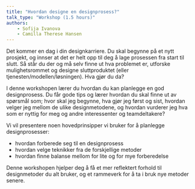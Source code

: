 ```yaml
---
title: "Hvordan designe en designprosess?"
talk_type: "Workshop (1.5 hours)"
authors:
    - Sofija Ivanova
    - Camilla Therese Hansen
---
```

Det kommer en dag i din designkarriere. Du skal begynne på et nytt prosjekt, og innser at det er helt opp til deg å lage prosessen fra start til slutt. Så står du der og må selv finne ut hva problemet er, utforske mulighetsrommet og designe sluttproduktet (eller tjenesten/modellen/løsningen). Hva gjør du da?

I denne workshopen lærer du hvordan du kan planlegge en god designprosess. Du får gode tips og lærer hvordan du skal finne ut av spørsmål som; hvor skal jeg begynne, hva gjør jeg først og sist, hvordan velger jeg mellom de ulike designmetodene, og hvordan vurderer jeg hva som er nyttig for meg og andre interessenter og teamdeltakere?

Vi vil presentere noen hovedprinsipper vi bruker for å planlegge designprosesser:

- hvordan forberede seg til en designprosess
- hvordan velge teknikker fra de forskjellige metoder
- hvordan finne balanse mellom for lite og for mye forberedelse

Denne workshopen hjelper deg å få et mer reflektert forhold til designmetoder du alt bruker, og et rammeverk for å ta i bruk nye metoder senere.
